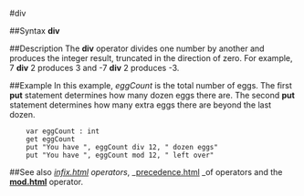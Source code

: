 
#div

##Syntax
**div**



##Description
The **div** operator divides one number by another and produces the integer result, truncated in the direction of zero. For example, 7 **div** 2 produces 3 and -7 **div** 2 produces -3.



##Example
In this example, _eggCount_ is the total number of eggs. The first **put** statement determines how many dozen eggs there are. The second **put** statement determines how many extra eggs there are beyond the last dozen.


        var eggCount : int
        get eggCount
        put "You have ", eggCount div 12, " dozen eggs"
        put "You have ", eggCount mod 12, " left over"
##See also
_[infix.html](infix) operators_, _[precedence.html](precedence) _of operators and the **[mod.html](mod)** operator.


